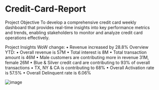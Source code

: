 # Credit-Card-Report
Project Objective
To develop a comprehensive credit
card weekly dashboard that
provides real-time insights into key
performance metrics and trends,
enabling stakeholders to monitor
and analyze credit card operations
effectively.

Project Insights
WoW change:
• Revenue increased by 28.8%
Overview YTD:
• Overall revenue is 57M
• Total interest is 8M
• Total transaction amount is 46M
• Male customers are contributing more in revenue 31M, female 26M
• Blue & Silver credit card are contributing to 93% of overall
transactions
• TX, NY & CA is contributing to 68%
• Overall Activation rate is 57.5%
• Overall Delinquent rate is 6.06%

![image](https://github.com/user-attachments/assets/59087f25-618c-4cf6-9331-b81f022d822b)

